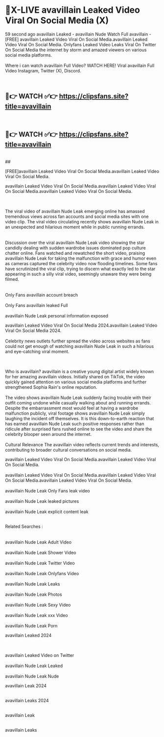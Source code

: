 # 🔴X-LIVE avavillain Leaked Video Viral On Social Media (X)<br>


59 second ago avavillain Leaked  - avavillain Nude  Watch Full avavillain - [FREE] avavillain Leaked Video Viral On Social Media.avavillain Leaked Video Viral On Social Media.   Onlyfans Leaked Video Leaks Viral On Twitter On Social Media the internet by storm and amazed viewers on various social media platforms. <br><br>
Where i can watch avavillain Full Video? WATCH HERE! Viral avavillain Full Video Instagram, Twitter (X), Discord. <br>


 <br>

##  🔴👉 WATCH ✅👉  <a href="https://clipsfans.site?title=avavillain&ref=git">https://clipsfans.site?title=avavillain</a> <br>
  <br>

##  🔴👉 WATCH ✅👉  <a href="https://clipsfans.site?title=avavillain&ref=git">https://clipsfans.site?title=avavillain</a> <br>
  <br>
  ##



[FREE]avavillain Leaked Video Viral On Social Media.avavillain Leaked Video Viral On Social Media. <br>

avavillain Leaked Video Viral On Social Media.avavillain Leaked Video Viral On Social Media.avavillain Leaked Video Viral On Social Media. <br>


  <br>

  <br>
The viral video of avavillain Nude Leak emerging online has amassed tremendous views across fan accounts and social media sites with one video clip. The viral video circulating recently shows avavillain Nude Leak in an unexpected and hilarious moment while in public running errands.<br>
<br>


<br>
Discussion over the viral avavillain Nude Leak video showing the star candidly dealing with sudden wardrobe issues dominated pop culture chatter online. Fans watched and rewatched the short video, praising avavillain Nude Leak for taking the malfunction with grace and humor even as cameras captured the celebrity video now flooding timelines. Some fans have scrutinized the viral clip, trying to discern what exactly led to the star appearing in such a silly viral video, seemingly unaware they were being filmed.<br>
<br>
<br> 
Only Fans avavillain account breach<br>
<br>
Only Fans avavillain leaked Full <br>
<br>
avavillain Nude Leak personal information exposed<br>

avavillain Leaked Video Viral On Social Media 2024.avavillain Leaked Video Viral On Social Media 2024. <br>
<br>
Celebrity news outlets further spread the video across websites as fans could not get enough of watching avavillain Nude Leak in such a hilarious and eye-catching viral moment.<br>
<br>

<br>
Who is avavillain? avavillain is a creative young digital artist widely known for her amazing avavillain videos. Initially shared on TikTok, the video quickly gained attention on various social media platforms and further strengthened Sophia Rain's online reputation.<br>
<br>
The video shows avavillain Nude Leak suddenly facing trouble with their outfit coming undone while casually walking about and running errands. Despite the embarrassment most would feel at having a wardrobe malfunction publicly, viral footage shows avavillain Nude Leak simply laughing the incident off themselves. It is this down-to-earth reaction that has earned avavillain Nude Leak such positive responses rather than ridicule after surprised fans rushed online to see the video and share the celebrity blooper seen around the internet.<br>
<br>
Cultural Relevance The avavillain video reflects current trends and interests, contributing to broader cultural conversations on social media.<br>

avavillain Leaked Video Viral On Social Media.avavillain Leaked Video Viral On Social Media.<br>
<br>
avavillain Leaked Video Viral On Social Media.avavillain Leaked Video Viral On Social Media.avavillain Leaked Video Viral On Social Media.<br>
<br>
avavillain Nude Leak Only Fans leak video<br>
<br>
avavillain Nude Leak leaked pictures<br>
<br>
avavillain Nude Leak explicit content leak<br>


<br>
Related Searches :<br>
<br>

<br>
avavillain Nude Leak Adult Video<br>
<br>
avavillain Nude Leak Shower Video<br>
<br>
avavillain Nude Leak Twitter Video<br>
<br>
avavillain Nude Leak Onlyfans Video<br>
<br>
avavillain Nude Leak Leaks<br>
<br>
avavillain Nude Leak Photos<br>

<br>
avavillain Nude Leak Sexy Video<br>
<br>
avavillain Nude Leak xxx Video<br>
<br>
avavillain Nude Leak Porn<br>

avavillain  Leaked 2024 <br> <br>
<br>

avavillain Leaked Video on Twitter <br>
<br>
avavillain Nude Leak Leaked<br>
<br>
avavillain Nude Leak Nude<br>


avavillain  Leak 2024 <br> <br>



avavillain  Leaks 2024 <br> <br>



 
avavillain  Leak<br> <br>



avavillain  Leaks<br> <br>





</p>




 



</p>











